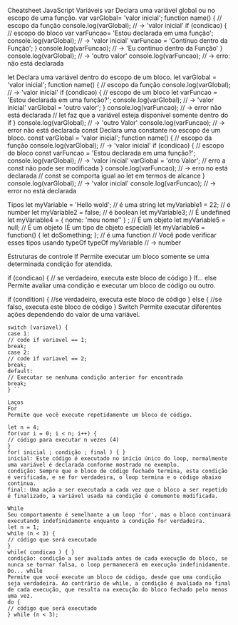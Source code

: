 Cheatsheet JavaScript
Variáveis
var
Declara uma variável global ou no escopo de uma função.
var varGlobal= 'valor inicial';
function name() {
// escopo da função
console.log(varGlobal); // -> 'valor inicial'
if (condicao) {
// escopo do bloco
var varFuncao= 'Estou declarada em uma função';
console.log(varGlobal); // -> 'valor inicial'
varFuncao = 'Contínuo dentro da Função';
}
console.log(varFuncao); // -> 'Eu continuo dentro da Função' }
console.log(varGlobal); // -> 'outro valor'
console.log(varFuncao); // -> erro: não está declarada

let
Declara uma variável dentro do escopo de um bloco.
let varGlobal = 'valor inicial';
function name() {
// escopo da função
console.log(varGlobal); // -> 'valor inicial'
if (condicao) {
// escopo de um bloco
let varFuncao = 'Estou declarada em uma função?'; console.log(varGlobal); // -> 'valor inicial'
varGlobal = 'outro valor';
}
console.log(varFuncao); // -> error não está declarada
// let faz que a variável esteja disponível somente dentro do if }
console.log(varGlobal); // -> 'outro Valor'
console.log(varFuncao); // -> error não está declarada
const
Declara uma constante no escopo de um bloco.
const varGlobal = 'valor inicial';
function name() {
// escopo da função
console.log(varGlobal); // -> 'valor inicial'
if (condicao) {
// escopo do bloco
const varFuncao = 'Estou declarada em uma função?';
console.log(varGlobal); // -> 'valor inicial'
varGlobal = 'otro Valor'; // erro a const não pode ser modificada }
console.log(varFuncao); // -> erro no está declarada
// const se comporta igual ao let em termos de alcance
}
console.log(varGlobal); // -> 'valor inicial'
console.log(varFuncao); // -> error no está declarada


Tipos
let myVariable = 'Hello wold'; // é uma string
let myVariable1 = 22; // é number
let myVariable2 = false; // é boolean
let myVariable3; // É undefined
let myVariable4 = { nome: 'meu nome’' } ; // É um objeto
let myVariable5 = null; // É um objeto (É um tipo de objeto especial)
let myVariable6 = function() { let doSomething; }; // é uma function
// Você pode verificar esses tipos usando typeOf typeOf myVariable // -> number




Estruturas de controle
If
Permite executar um bloco somente se uma determinada condição for atendida.

if (condicao) {
// se verdadeiro, executa este bloco de código
}
If... else
Permite avaliar uma condição e executar um bloco de código ou outro.

if (condition) {
//se verdadeiro, executa este bloco de código
} else {
//se falso, executa este bloco de código
}
Switch
Permite executar diferentes ações dependendo do valor de uma variável.

```
switch (variavel) {
case 1:
// code if variavel == 1;
break;
case 2:
// code if variavel == 2;
break;
default:
// Executar se nenhuma condição anterior for encontrada
break;
} ``

Laços
For
Permite que você execute repetidamente um bloco de código.

let n = 4;
for(var i = 0; i < n; i++) {
// código para executar n vezes (4)
}
for( inicial ; condição ; final ) { }
inicial: Este código é executado no início único do loop, normalmente uma variável é declarada conforme mostrado no exemplo.
condição: Sempre que o bloco de código fechado termina, esta condição é verificada, e se for verdadeira, o loop termina e o código abaixo continua.
final: Uma ação a ser executada a cada vez que o bloco a ser repetido é finalizado, a variável usada na condição é comumente modificada.

While
Seu comportamento é semelhante a um loop 'for', mas o bloco continuará executando indefinidamente enquanto a condição for verdadeira.
let n = 1;
while (n < 3) {
// código que será executado
}
while( condicao ) { }
condição: condição a ser avaliada antes de cada execução do bloco, se nunca se tornar falsa, o loop permanecerá em execução indefinidamente.
Do... while
Permite que você execute um bloco de código, desde que uma condição seja verdadeira. Ao contrário de while, a condição é avaliada no final de cada execução, que resulta na execução do bloco fechado pelo menos uma vez.
do {
// código que será executado
} while (n < 3);
